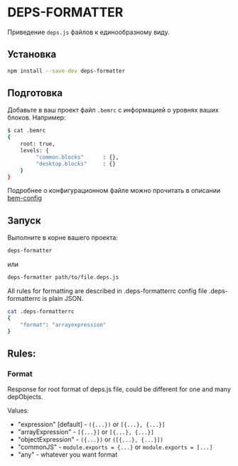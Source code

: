# DEPS-FORMATTER

Приведение `deps.js` файлов к единообразному виду.

## Установка

```sh
npm install --save-dev deps-formatter
```

## Подготовка

Добавьте в ваш проект файл `.bemrc` с информацией о уровнях ваших блоков.
Например:

```sh
$ cat .bemrc
{
    root: true,
    levels: {
         "common.blocks"      : {},
         "desktop.blocks"     : {}
    }
}
```

Подробнее о конфигурационном файле можно прочитать в описании [bem-config](https://github.com/bem-sdk/bem-config)

## Запуск

Выполните в корне вашего проекта:
```sh
deps-formatter
```
или

```sh
deps-formatter path/to/file.deps.js
```

All rules for formatting are described in .deps-formatterrc config file
.deps-formatterrc is plain JSON.

```sh
cat .deps-formatterrc
{
    "format": "arrayexpression"
}
```

## Rules:

### Format

Response for root format of deps.js file, could be different for one and many depObjects.

Values:

* "expression" [default] - `({...})` or `[{...}, {...}]`
* "arrayExpression" - `[{...}]` or `[{...}, {...}]`
* "objectExpression" - `({...})` or `([{...}, {...}])`
* "commonJS" - `module.exports = {...}` or `module.exports = [...]`
* "any" - whatever you want format
